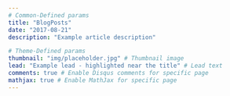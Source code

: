 ```yaml
---
# Common-Defined params
title: "BlogPosts"
date: "2017-08-21"
description: "Example article description"

# Theme-Defined params
thumbnail: "img/placeholder.jpg" # Thumbnail image
lead: "Example lead - highlighted near the title" # Lead text
comments: true # Enable Disqus comments for specific page
mathjax: true # Enable MathJax for specific page
---
```

